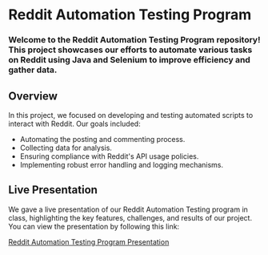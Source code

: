 # Reddit Automation Testing Program
### Welcome to the Reddit Automation Testing Program repository! This project showcases our efforts to automate various tasks on Reddit using Java and Selenium to improve efficiency and gather data.

## Overview
In this project, we focused on developing and testing automated scripts to interact with Reddit. Our goals included:

- Automating the posting and commenting process.
- Collecting data for analysis.
- Ensuring compliance with Reddit's API usage policies.
- Implementing robust error handling and logging mechanisms.

## Live Presentation
We gave a live presentation of our Reddit Automation Testing program in class, highlighting the key features, challenges, and results of our project. You can view the presentation by following this link:

[Reddit Automation Testing Program Presentation](https://www.canva.com/design/DAGCDGOJSSA/0Qyi7oBv4VO9Lojhv9JoQA/edit?utm_content=DAGCDGOJSSA&utm_campaign=designshare&utm_medium=link2&utm_source=sharebutton)
